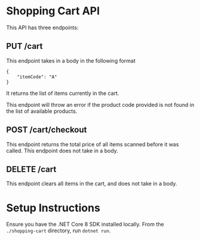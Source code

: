 # Shopping Cart API

This API has three endpoints:

## PUT /cart

This endpoint takes in a body in the following format

```
{
    "itemCode": "A"
}
```

It returns the list of items currently in the cart.

This endpoint will throw an error if the product code provided is not found in the list of available products.

## POST /cart/checkout

This endpoint returns the total price of all items scanned before it was called. This endpoint does not take in a body.

## DELETE /cart

This endpoint clears all items in the cart, and does not take in a body.

# Setup Instructions

Ensure you have the .NET Core 8 SDK installed locally.
From the `./shopping-cart` directory, run `dotnet run`.
